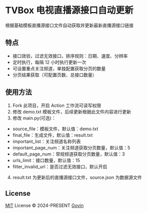 # TVBox 电视直播源接口自动更新

根据基础模板直播源接口文件自动获取并更新最新直播源接口链接

## 特点

- 接口效验，过滤无效接口，排序规则：日期、速度、分辨率
- 定时执行，每隔 12 小时执行更新一次
- 可设置重点关注频道，单独配置获取分页的数量
- 分页结果获取（可配置页数、总接口数量）

## 使用方法

1. Fork 此项目，开启 Action 工作流可读写权限
2. 修改 demo.txt 模板文件，后续更新根据此文件内容进行更新
3. 修改 main.py(可选)：

- source_file：模板文件，默认值：demo.txt
- final_file：生成文件，默认值：result.txt
- important_list：关注频道名称列表
- important_page_num：关注频道获取分页数量，默认值：5
- default_page_num：常规频道获取分页数量，默认值：3
- urls_limit：接口数量，默认值：15
- filter_invalid_url：是否过滤无效接口，默认开启

4. result.txt 为更新后的直播源接口文件，source.json 为数据源文件

## License

[MIT](./LICENSE) License &copy; 2024-PRESENT [Govin](https://github.com/guovin)
